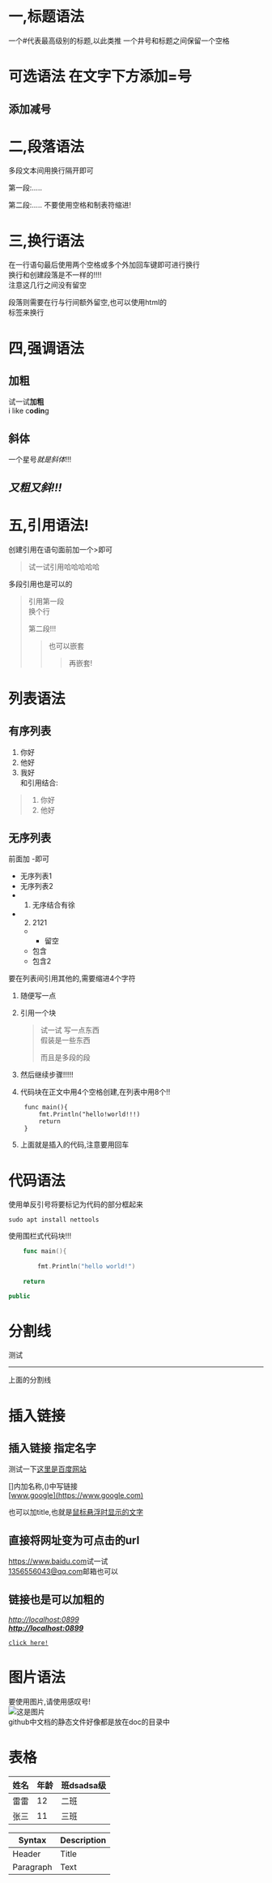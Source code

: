 # 一,标题语法

一个#代表最高级别的标题,以此类推
一个井号和标题之间保留一个空格

可选语法 在文字下方添加=号
==================

添加减号
---

# 二,段落语法

多段文本间用换行隔开即可

第一段:.....

第二段:..... 不要使用空格和制表符缩进!

# 三,换行语法

在一行语句最后使用两个空格或多个外加回车键即可进行换行  
换行和创建段落是不一样的!!!!  
注意这几行之间没有留空

段落则需要在行与行间额外留空,也可以使用html的<br>标签来换行

# 四,强调语法

## 加粗

试一试**加粗**  
i like c**odin**g

## 斜体

一个星号*就是斜体*!!!

## ***又粗又斜!!!***

# 五,**引用语法!**

创建引用在语句面前加一个>即可  
>试一试引用哈哈哈哈哈

多段引用也是可以的  
>引用第一段  
换个行
>
> 第二段!!!  
> >也可以嵌套  
> > >再嵌套!

# 列表语法  

## 有序列表

1. 你好
2. 他好
3. 我好  
和引用结合:
>
> 1. 你好  
> 2. 他好

## 无序列表

前面加 -即可  

- 无序列表1
- 无序列表2
- 1. 无序结合有徐  
- 2. 2121  
  - - 留空  
  - 包含
  - 包含2  

要在列表间引用其他的,需要缩进4个字符  

1. 随便写一点  
2. 引用一个块  
    > 试一试 写一点东西  
    > 假装是一些东西  
    >
    > 而且是多段的段  
3. 然后继续步骤!!!!!  
4. 代码块在正文中用4个空格创建,在列表中用8个!!  

        func main(){
            fmt.Println("hello!world!!!)
            return
        }

5. 上面就是插入的代码,注意要用回车  

# 代码语法

使用单反引号将要标记为代码的部分框起来  

`sudo apt install nettools`  

使用围栏式代码块!!!

```go
    func main(){
    
        fmt.Println("hello world!")
    
    return
```

```java
public

```

# 分割线

测试  

***  

上面的分割线

# 插入链接

## 插入链接 指定名字

测试一下[这里是百度网站](https://www.baidu.com)  

[]内加名称,()中写链接  
[www.google](https://www.google.com)

也可以加title,也就是[鼠标悬浮时显示的文字](https://www.baidu.com "垃圾百度")

## 直接将网址变为可点击的url

<https://www.baidu.com>试一试  
<1356556043@qq.com>邮箱也可以

## 链接也是可以加粗的

*<http://localhost:0899>*  
***<http://localhost:0899>***  

[`click here!`](http://localhost:8080)

# 图片语法

要使用图片,请使用感叹号!  
![这是图片](/assets/img/philly-magic-garden.jpg "Magic Gardens")  
github中文档的静态文件好像都是放在doc的目录中

# 表格

| 姓名 | 年龄 | 班dsadsa级 |
| ---- | ---- | ---------- |
| 雷雷 | 12   | 二班       |
| 张三 | 11   | 三班       |

| Syntax    | Description |
| --------- | ----------- |
| Header    | Title       |
| Paragraph | Text        |
